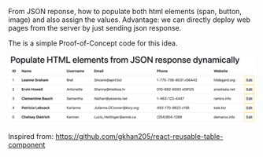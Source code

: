 
From JSON reponse, how to populate both  html elements (span, button, image) and also assign the values. 
Advantage: we can directly deploy web pages from the server by just sending json response. 

The is a simple Proof-of-Concept code for this idea. 



![App Screenshot](htmlFromJson.png)



Inspired from: https://github.com/gkhan205/react-reusable-table-component